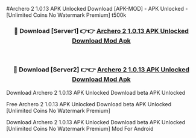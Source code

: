 #Archero 2 1.0.13 APK Unlocked Download [APK-MOD] - APK Unlocked - [Unlimited Coins No Watermark Premium] t500k



<div align="center">

<h3>🔴 Download [Server1] 👉👉 <a href="https://momento.my/?title=Archero_2_1.0.13_APK_Unlocked_Download">Archero 2 1.0.13 APK Unlocked Download Mod Apk</a></h3><br>

<h3>🔴 Download [Server2] 👉👉 <a href="https://momento.my/?title=Archero_2_1.0.13_APK_Unlocked_Download">Archero 2 1.0.13 APK Unlocked Download Mod Apk</a></h3>
</div>



Download Archero 2 1.0.13 APK Unlocked Download beta APK Unlocked

Free Archero 2 1.0.13 APK Unlocked Download beta APK Unlocked [Unlimited Coins No Watermark Premium]

Download Archero 2 1.0.13 APK Unlocked Download beta APK Unlocked [Unlimited Coins No Watermark Premium] Mod For Android

